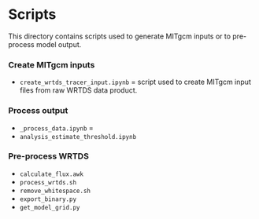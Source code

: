 # Scripts

This directory contains scripts used to generate MITgcm inputs or to pre-process model output.


### Create MITgcm inputs
- `create_wrtds_tracer_input.ipynb` = script used to create MITgcm input files from raw WRTDS data product.

### Process output
- `_process_data.ipynb` =
- `analysis_estimate_threshold.ipynb`

### Pre-process WRTDS
- `calculate_flux.awk`
- `process_wrtds.sh`
- `remove_whitespace.sh`
- `export_binary.py`
- `get_model_grid.py`
